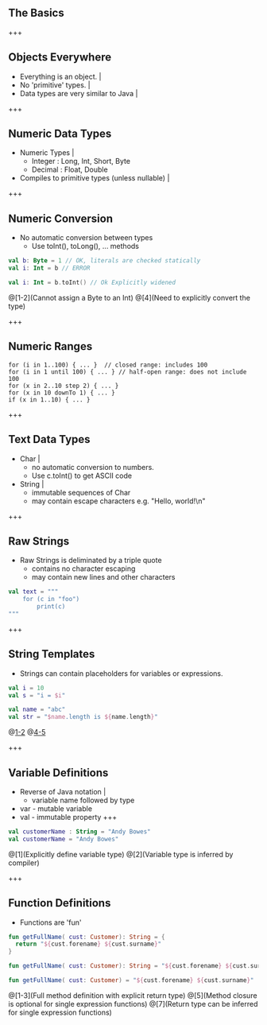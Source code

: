 ## The Basics

+++
## Objects Everywhere
- Everything is an object. |
- No 'primitive' types. |
- Data types are very similar to Java |

+++
## Numeric Data Types
- Numeric Types |
  - Integer : Long, Int, Short, Byte
  - Decimal : Float, Double
- Compiles to primitive types (unless nullable) |

+++
## Numeric Conversion
- No automatic conversion between types
  - Use toInt(), toLong(), ... methods
``` Kotlin
val b: Byte = 1 // OK, literals are checked statically
val i: Int = b // ERROR

val i: Int = b.toInt() // Ok Explicitly widened
```
@[1-2](Cannot assign a Byte to an Int)
@[4](Need to explicitly convert the type)

+++
## Numeric Ranges
```
for (i in 1..100) { ... }  // closed range: includes 100
for (i in 1 until 100) { ... } // half-open range: does not include 100
for (x in 2..10 step 2) { ... }
for (x in 10 downTo 1) { ... }
if (x in 1..10) { ... }
```
+++
## Text Data Types
- Char |
  - no automatic conversion to numbers.
  - Use c.toInt() to get ASCII code
- String |
  - immutable sequences of Char
  - may contain escape characters e.g. "Hello, world!\n"

+++
## Raw Strings
- Raw Strings is deliminated by a triple quote
  - contains no character escaping
  - may contain new lines and other characters
``` Kotlin
val text = """
    for (c in "foo")
        print(c)
"""
```

+++
## String Templates
- Strings can contain placeholders for variables or expressions.
``` Kotlin
val i = 10
val s = "i = $i"

val name = "abc"
val str = "$name.length is ${name.length}"
```
@[1-2](Generates "i = 10")
@[4-5](Generates "abc.length = 3")

+++
## Variable Definitions
- Reverse of Java notation |
  - variable name followed by type
- var - mutable variable
- val - immutable property
+++
``` Kotlin
val customerName : String = "Andy Bowes"
val customerName = "Andy Bowes"
```
@[1](Explicitly define variable type)
@[2](Variable type is inferred by compiler)

+++
## Function Definitions
- Functions are 'fun'
``` Kotlin
fun getFullName( cust: Customer): String = {
  return "${cust.forename} ${cust.surname}"
}

fun getFullName( cust: Customer): String = "${cust.forename} ${cust.surname}"

fun getFullName( cust: Customer) = "${cust.forename} ${cust.surname}"
```
@[1-3](Full method definition with explicit return type)
@[5](Method closure is optional for single expression functions)
@[7](Return type can be inferred for single expression functions)
